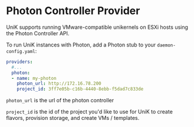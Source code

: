 # Photon Controller Provider
UniK supports running VMware-compatible unikernels on ESXi hosts using the Photon Controller API.

To run UniK instances with Photon, add a Photon stub to your `daemon-config.yaml`:

```yaml
providers:
  #...
  photon:
  - name: my-photon
    photon_url: http://172.16.78.200
    project_id: 3ff7e05b-c16b-4440-8ebb-f5dad7c833de
```

`photon_url` is the url of the photon controller

`project_id` is the id of the project you'd like to use for UniK to create flavors, provision storage, and create VMs / templates.
